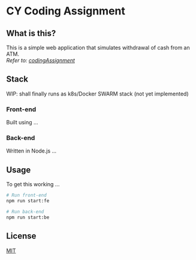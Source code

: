 # CY Coding Assignment

## What is this?

This is a simple web application that simulates withdrawal of cash from an ATM.\
_Refer to: [codingAssignment](docs/codingAssignment.md)_

## Stack
WIP: shall finally runs as k8s/Docker SWARM stack (not yet implemented)

### Front-end

Built using ...

### Back-end

Written in Node.js ...

## Usage

To get this working ...

```sh
# Run front-end
npm run start:fe

# Run back-end
npm run start:be
```

## License

[MIT](LICENSE)
